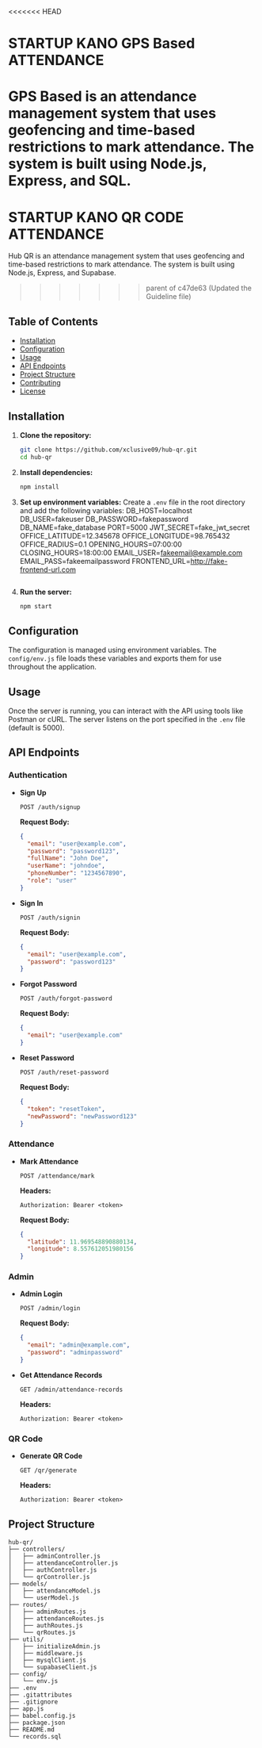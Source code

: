 <<<<<<< HEAD
# STARTUP KANO GPS Based ATTENDANCE

GPS Based is an attendance management system that uses geofencing and time-based restrictions to mark attendance. The system is built using Node.js, Express, and SQL.
=======
# STARTUP KANO QR CODE ATTENDANCE

Hub QR is an attendance management system that uses geofencing and time-based restrictions to mark attendance. The system is built using Node.js, Express, and Supabase.
>>>>>>> parent of c47de63 (Updated the Guideline file)

## Table of Contents

- [Installation](#installation)
- [Configuration](#configuration)
- [Usage](#usage)
- [API Endpoints](#api-endpoints)
- [Project Structure](#project-structure)
- [Contributing](#contributing)
- [License](#license)

## Installation

1. **Clone the repository:**
    ```bash
    git clone https://github.com/xclusive09/hub-qr.git
    cd hub-qr
    ```

2. **Install dependencies:**
    ```bash
    npm install
    ```

3. **Set up environment variables:**
    Create a `.env` file in the root directory and add the following variables:
    DB_HOST=localhost
DB_USER=fakeuser
DB_PASSWORD=fakepassword
DB_NAME=fake_database
PORT=5000
JWT_SECRET=fake_jwt_secret
OFFICE_LATITUDE=12.345678
OFFICE_LONGITUDE=98.765432
OFFICE_RADIUS=0.1
OPENING_HOURS=07:00:00
CLOSING_HOURS=18:00:00
EMAIL_USER=fakeemail@example.com
EMAIL_PASS=fakeemailpassword
FRONTEND_URL=http://fake-frontend-url.com
    ```

4. **Run the server:**
    ```bash
    npm start
    ```

## Configuration

The configuration is managed using environment variables. The `config/env.js` file loads these variables and exports them for use throughout the application.

## Usage

Once the server is running, you can interact with the API using tools like Postman or cURL. The server listens on the port specified in the `.env` file (default is 5000).

## API Endpoints

### Authentication

- **Sign Up**
    ```http
    POST /auth/signup
    ```
    **Request Body:**
    ```json
    {
      "email": "user@example.com",
      "password": "password123",
      "fullName": "John Doe",
      "userName": "johndoe",
      "phoneNumber": "1234567890",
      "role": "user"
    }
    ```

- **Sign In**
    ```http
    POST /auth/signin
    ```
    **Request Body:**
    ```json
    {
      "email": "user@example.com",
      "password": "password123"
    }
    ```

- **Forgot Password**
    ```http
    POST /auth/forgot-password
    ```
    **Request Body:**
    ```json
    {
      "email": "user@example.com"
    }
    ```

- **Reset Password**
    ```http
    POST /auth/reset-password
    ```
    **Request Body:**
    ```json
    {
      "token": "resetToken",
      "newPassword": "newPassword123"
    }
    ```

### Attendance

- **Mark Attendance**
    ```http
    POST /attendance/mark
    ```
    **Headers:**
    ```http
    Authorization: Bearer <token>
    ```
    **Request Body:**
    ```json
    {
      "latitude": 11.969548890880134,
      "longitude": 8.557612051980156
    }
    ```

### Admin

- **Admin Login**
    ```http
    POST /admin/login
    ```
    **Request Body:**
    ```json
    {
      "email": "admin@example.com",
      "password": "adminpassword"
    }
    ```

- **Get Attendance Records**
    ```http
    GET /admin/attendance-records
    ```
    **Headers:**
    ```http
    Authorization: Bearer <token>
    ```

### QR Code

- **Generate QR Code**
    ```http
    GET /qr/generate
    ```
    **Headers:**
    ```http
    Authorization: Bearer <token>
    ```

## Project Structure

```plaintext
hub-qr/
├── controllers/
│   ├── adminController.js
│   ├── attendanceController.js
│   ├── authController.js
│   └── qrController.js
├── models/
│   ├── attendanceModel.js
│   └── userModel.js
├── routes/
│   ├── adminRoutes.js
│   ├── attendanceRoutes.js
│   ├── authRoutes.js
│   └── qrRoutes.js
├── utils/
│   ├── initializeAdmin.js
│   ├── middleware.js
│   ├── mysqlClient.js
│   └── supabaseClient.js
├── config/
│   └── env.js
├── .env
├── .gitattributes
├── .gitignore
├── app.js
├── babel.config.js
├── package.json
├── README.md
└── records.sql